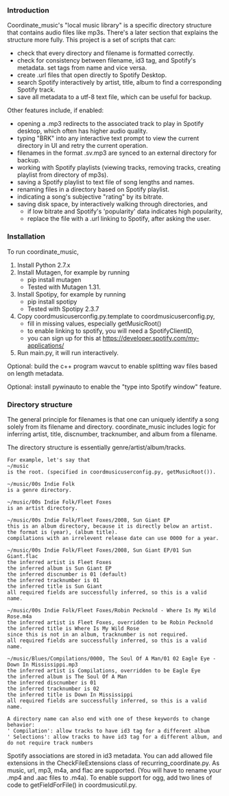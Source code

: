 ### Introduction
Coordinate\_music's "local music library" is a specific directory structure that contains audio files like mp3s. There's a later section that explains the structure more fully. This project is a set of scripts that can:

* check that every directory and filename is formatted correctly.
* check for consistency between filename, id3 tag, and Spotify's metadata. set tags from name and vice versa.
* create .url files that open directly to Spotify Desktop.
* search Spotify interactively by artist, title, album to find a corresponding Spotify track.
* save all metadata to a utf-8 text file, which can be useful for backup.

Other features include, if enabled:

* opening a .mp3 redirects to the associated track to play in Spotify desktop, which often has higher audio quality.
* typing "BRK" into any interactive text prompt to view the current directory in UI and retry the current operation.
* filenames in the format .sv.mp3 are synced to an external directory for backup.
* working with Spotify playlists (viewing tracks, removing tracks, creating playlist from directory of mp3s).
* saving a Spotify playlist to text file of song lengths and names.
* renaming files in a directory based on Spotify playlist.
* indicating a song's subjective "rating" by its bitrate.
* saving disk space, by interactively walking through directories, and
	* if low bitrate and Spotify's 'popularity' data indicates high popularity,
	* replace the file with a .url linking to Spotify, after asking the user.



### Installation
To run coordinate\_music,

1. Install Python 2.7.x
1. Install Mutagen, for example by running
	* pip install mutagen
	* Tested with Mutagen 1.31.
1. Install Spotipy, for example by running
	* pip install spotipy
	* Tested with Spotipy 2.3.7
1. Copy coordmusicuserconfig.py.template to coordmusicuserconfig.py,
	* fill in missing values, especially getMusicRoot()
	* to enable linking to spotify, you will need a SpotifyClientID,
	* you can sign up for this at https://developer.spotify.com/my-applications/
1. Run main.py, it will run interactively.

Optional: build the c++ program wavcut to enable splitting wav files based on length metadata.

Optional: install pywinauto to enable the "type into Spotify window" feature.


### Directory structure

The general principle for filenames is that one can uniquely identify a song solely from its filename and directory. coordinate\_music includes logic for inferring artist, title, discnumber, tracknumber, and album from a filename. 

The directory structure is essentially genre/artist/album/tracks.

	For example, let's say that
	~/music
	is the root. (specified in coordmusicuserconfig.py, getMusicRoot()).

	~/music/00s Indie Folk
	is a genre directory.

	~/music/00s Indie Folk/Fleet Foxes
	is an artist directory.

	~/music/00s Indie Folk/Fleet Foxes/2008, Sun Giant EP
	this is an album directory, because it is directly below an artist. 
	the format is (year), (album title).
	compilations with an irrelevent release date can use 0000 for a year.

	~/music/00s Indie Folk/Fleet Foxes/2008, Sun Giant EP/01 Sun Giant.flac
	the inferred artist is Fleet Foxes
	the inferred album is Sun Giant EP
	the inferred discnumber is 01 (default)
	the inferred tracknumber is 01
	the inferred title is Sun Giant
	all required fields are successfully inferred, so this is a valid name.

	~/music/00s Indie Folk/Fleet Foxes/Robin Pecknold - Where Is My Wild Rose.m4a
	the inferred artist is Fleet Foxes, overridden to be Robin Pecknold
	the inferred title is Where Is My Wild Rose
	since this is not in an album, tracknumber is not required.
	all required fields are successfully inferred, so this is a valid name.

	~/music/Blues/Compilations/0000, The Soul Of A Man/01 02 Eagle Eye - Down In Mississippi.mp3
	the inferred artist is Compilations, overridden to be Eagle Eye
	the inferred album is The Soul Of A Man
	the inferred discnumber is 01
	the inferred tracknumber is 02
	the inferred title is Down In Mississippi
	all required fields are successfully inferred, so this is a valid name.

	A directory name can also end with one of these keywords to change behavior:
	' Compilation': allow tracks to have id3 tag for a different album
	' Selections': allow tracks to have id3 tag for a different album, and do not require track numbers
	
Spotify associations are stored in id3 metadata. You can add allowed file extensions in the CheckFileExtensions class of recurring_coordinate.py. As music, url, mp3, m4a, and flac are supported. (You will have to rename your .mp4 and .aac files to .m4a). To enable support for ogg, add two lines of code to getFieldForFile() in coordmusicutil.py.

